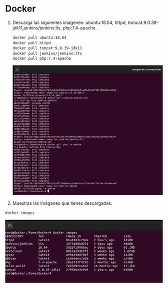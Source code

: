 # Docker

1. Descarga las siguientes imágenes: ubuntu:18.04, httpd, tomcat:9.0.39-jdk11,jenkins/jenkins:lts, php:7.4-apache.

   ```bash
   docker pull ubuntu:18.04
   docker pull httpd
   docker pull tomcat:9.0.39-jdk11
   docker pull jenkins/jenkins:lts
   docker pull php:7.4-apache
   ```

   ![](assets/captura1.png)

   

2. Muestras las imágenes que tienes descargadas.

```bash
docker images
```

![](assets/captura2.png)